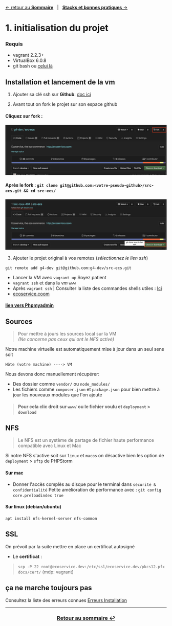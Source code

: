 [&larr; retour au **Sommaire**](0Sommaire.md) &nbsp;&nbsp;| &nbsp;&nbsp;[**Stacks et bonnes pratiques** &rarr;](2Stack.md)

# 1. initialisation du projet

### Requis
- vagrant 2.2.3+
- VirtualBox 6.0.8
- git bash ou [celui là](5Tips#ConseildeShell)

## Installation et lancement de la vm
1. Ajouter sa clé ssh sur **Github**: [doc ici](https://help.github.com/en/github/authenticating-to-github/generating-a-new-ssh-key-and-adding-it-to-the-ssh-agent#generating-a-new-ssh-key)

2. Avant tout on fork le projet sur son espace github

#### Cliquez sur fork :
![fork](res/fork.png)

#### Après le fork : `git clone git@github.com:<votre-pseudo-github>/src-ecs.git && cd src-ecs/`
![after_fork](res/after_fork.png)

3. Ajouter le projet original à vos remotes (*sélectionnez le lien ssh*)

```
git remote add g4-dev git@github.com:g4-dev/src-ecs.git
```

- Lancer la VM avec `vagrant up` Soyez patient
- `vagrant ssh` et dans la *vm* `www`
- Après `vagrant ssh` | Consulter la liste des commandes shells utiles : [Ici](5Tips)
- [ecoservice.coom](http://ecoservice.coom)


#### [**lien vers Phpmyadmin**](https://remotemysql.com/phpmyadmin/index.php) 

## Sources
> Pour mettre à jours les sources local sur la VM <br>
> *(Ne concerne pas ceux qui ont le NFS activé)*

Notre machine virtuelle est automatiquement mise à jour dans un seul sens soit 
```
Hôte (votre machine) ----> VM
```
Nous devons donc manuellement récupérer:
- Des dossier comme `vendor/` ou `node_modules/`
- Les fichiers comme `composer.json` et `package.json` pour bien mettre à jour les nouveaux modules que l'on ajoute

> #### Pour cela clic droit sur `www/` ou le fichier voulu et `deployment` > `download`

## NFS

>Le NFS est un système de partage de fichier haute performance compatible avec Linux et Mac<br>

Si notre NFS s'active soit sur `linux` et `macos` on désactive bien les option de `deployment` > `sftp` de PHPStorm

#### Sur mac
- Donner l'accès complès au disque pour le terminal dans `sécurité & confidentialité`
Petite amélioration de performance avec : `git config core.preloadindex true`

#### Sur linux (debian/ubuntu)
`apt install nfs-kernel-server nfs-common`

## SSL
On prévoit par la suite mettre en place un certificat autosigné

- Le **certificat** : 
> `scp -P 22 root@ecoservice.dev:/etc/ssl/ecoservice.dev/pkcs12.pfx docs/cert/` (mdp: vagrant)

## ça ne marche toujours pas

Consultez la liste des erreurs connues [Erreurs Installation](6KnowedErrors.md#installation)

---
### <center>[Retour au sommaire &#8617;](docs/0Sommaire.md)</center>